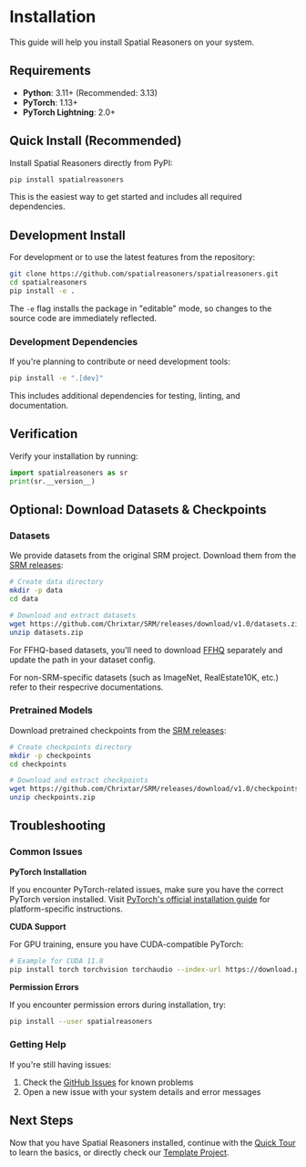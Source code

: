 # Installation

This guide will help you install Spatial Reasoners on your system.

## Requirements

- **Python**: 3.11+ (Recommended: 3.13)
- **PyTorch**: 1.13+
- **PyTorch Lightning**: 2.0+

## Quick Install (Recommended)

Install Spatial Reasoners directly from PyPI:

```bash
pip install spatialreasoners
```

This is the easiest way to get started and includes all required dependencies.

## Development Install

For development or to use the latest features from the repository:

```bash
git clone https://github.com/spatialreasoners/spatialreasoners.git
cd spatialreasoners
pip install -e .
```

The `-e` flag installs the package in "editable" mode, so changes to the source code are immediately reflected.

### Development Dependencies

If you're planning to contribute or need development tools:

```bash
pip install -e ".[dev]"
```

This includes additional dependencies for testing, linting, and documentation.

## Verification

Verify your installation by running:

```python
import spatialreasoners as sr
print(sr.__version__)
```

## Optional: Download Datasets & Checkpoints

### Datasets

We provide datasets from the original SRM project. Download them from the [SRM releases](https://github.com/Chrixtar/SRM/releases):

```bash
# Create data directory
mkdir -p data
cd data

# Download and extract datasets
wget https://github.com/Chrixtar/SRM/releases/download/v1.0/datasets.zip
unzip datasets.zip
```

For FFHQ-based datasets, you'll need to download [FFHQ](https://github.com/NVlabs/ffhq-dataset) separately and update the path in your dataset config.

For non-SRM-specific datasets (such as ImageNet, RealEstate10K, etc.) refer to their respecrive documentations.

### Pretrained Models

Download pretrained checkpoints from the [SRM releases](https://github.com/Chrixtar/SRM/releases):

```bash
# Create checkpoints directory
mkdir -p checkpoints
cd checkpoints

# Download and extract checkpoints
wget https://github.com/Chrixtar/SRM/releases/download/v1.0/checkpoints.zip
unzip checkpoints.zip
```

## Troubleshooting

### Common Issues

**PyTorch Installation**

If you encounter PyTorch-related issues, make sure you have the correct PyTorch version installed. Visit [PyTorch's official installation guide](https://pytorch.org/get-started/locally/) for platform-specific instructions.

**CUDA Support**

For GPU training, ensure you have CUDA-compatible PyTorch:

```bash
# Example for CUDA 11.8
pip install torch torchvision torchaudio --index-url https://download.pytorch.org/whl/cu118
```

**Permission Errors**

If you encounter permission errors during installation, try:

```bash
pip install --user spatialreasoners
```

### Getting Help

If you're still having issues:

1. Check the [GitHub Issues](https://github.com/spatialreasoners/spatialreasoners/issues) for known problems
2. Open a new issue with your system details and error messages
<!-- 3. Join the [GitHub Discussions](https://github.com/spatialreasoners/spatialreasoners/discussions) for community support -->

## Next Steps

Now that you have Spatial Reasoners installed, continue with the [Quick Tour](quick-tour.md) to learn the basics, or directly check our [Template Project](https://github.com/spatialreasoners/spatialreasoners/tree/rc/sr-0.1.4-c/example_project).